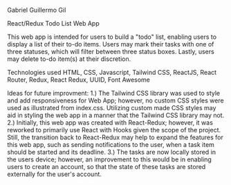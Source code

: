 Gabriel Guillermo Gil

React/Redux Todo List Web App

This web app is intended for users to build a "todo" list, enabling users to display a list of their to-do items. Users may mark their tasks with one of three statuses, which will filter between three status boxes. Lastly, users may delete to-do item(s) at their discretion.

Technologies used HTML, CSS, Javascript, Tailwind CSS, ReactJS, React Router, Redux, React Redux, UUID, Font Awesome

Ideas for future improvment:
1.) The Tailwind CSS library was used to style and add responsiveness for Web App; however, no custom CSS styles were used as illustrated from index.css. Utilizing custom made CSS styles may aid in styling the web app in a manner that the Tailwind CSS library may not.
2.) Initially, this web app was created with React-Redux; however, it was reworked to primarily use React with Hooks given the scope of the project. Still, the transition back to React-Redux may help to expand the features for this web app, such as sending notifications to the user, when a task item should be started and its deadline.
3.) The tasks are now locally stored in the users device; however, an improvement to this would be in enabling users to create an account, so that the state of these tasks are stored externally for the user's account.